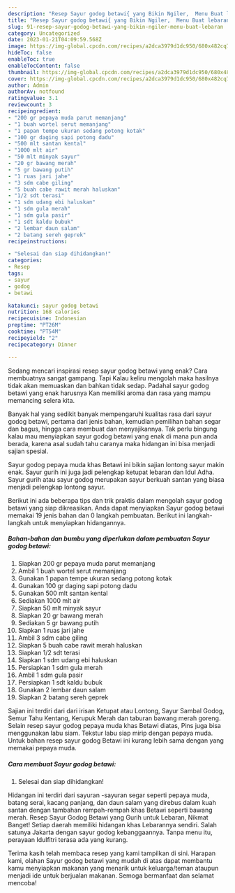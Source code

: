 ```yaml
---
description: "Resep Sayur godog betawi{ yang Bikin Ngiler,  Menu Buat lebaran"
title: "Resep Sayur godog betawi{ yang Bikin Ngiler,  Menu Buat lebaran"
slug: 91-resep-sayur-godog-betawi-yang-bikin-ngiler-menu-buat-lebaran
category: Uncategorized
date: 2023-01-21T04:09:59.568Z
image: https://img-global.cpcdn.com/recipes/a2dca3979d1dc950/680x482cq70/sayur-godog-betawi-foto-resep-utama.jpg
hideToc: false
enableToc: true
enableTocContent: false
thumbnail: https://img-global.cpcdn.com/recipes/a2dca3979d1dc950/680x482cq70/sayur-godog-betawi-foto-resep-utama.jpg
cover: https://img-global.cpcdn.com/recipes/a2dca3979d1dc950/680x482cq70/sayur-godog-betawi-foto-resep-utama.jpg
author: Admin
authorAv: notfound
ratingvalue: 3.1
reviewcount: 3
recipeingredient:
- "200 gr pepaya muda parut memanjang"
- "1 buah wortel serut memanjang"
- "1 papan tempe ukuran sedang potong kotak"
- "100 gr daging sapi potong dadu"
- "500 mlt santan kental"
- "1000 mlt air"
- "50 mlt minyak sayur"
- "20 gr bawang merah"
- "5 gr bawang putih"
- "1 ruas jari jahe"
- "3 sdm cabe giling"
- "5 buah cabe rawit merah haluskan"
- "1/2 sdt terasi"
- "1 sdm udang ebi haluskan"
- "1 sdm gula merah"
- "1 sdm gula pasir"
- "1 sdt kaldu bubuk"
- "2 lembar daun salam"
- "2 batang sereh geprek"
recipeinstructions:

- "Selesai dan siap dihidangkan!"
categories:
- Resep
tags:
- sayur
- godog
- betawi

katakunci: sayur godog betawi 
nutrition: 168 calories
recipecuisine: Indonesian
preptime: "PT26M"
cooktime: "PT54M"
recipeyield: "2"
recipecategory: Dinner

---
```



Sedang mencari inspirasi resep sayur godog betawi yang enak? Cara membuatnya sangat gampang. Tapi Kalau keliru mengolah maka hasilnya tidak akan memuaskan dan bahkan tidak sedap. Padahal sayur godog betawi yang enak harusnya Kan memiliki aroma dan rasa yang mampu memancing selera kita.


Banyak hal yang sedikit banyak mempengaruhi kualitas rasa dari sayur godog betawi, pertama dari jenis bahan, kemudian pemilihan bahan segar dan bagus, hingga cara membuat dan menyajikannya. Tak perlu bingung kalau mau menyiapkan sayur godog betawi yang enak di mana pun anda berada, karena asal sudah tahu caranya maka hidangan ini bisa menjadi sajian spesial.

Sayur godog pepaya muda khas Betawi ini bikin sajian lontong sayur makin enak. Sayur gurih ini juga jadi pelengkap ketupat lebaran dan Idul Adha. Sayur gurih atau sayur godog merupakan sayur berkuah santan yang biasa menjadi pelengkap lontong sayur.


Berikut ini ada beberapa tips dan trik praktis dalam mengolah sayur godog betawi yang siap dikreasikan. Anda dapat menyiapkan Sayur godog betawi memakai 19 jenis bahan dan 0 langkah pembuatan. Berikut ini langkah-langkah untuk menyiapkan hidangannya.

<!--inarticleads1-->

##### Bahan-bahan dan bumbu yang diperlukan dalam pembuatan Sayur godog betawi:

1. Siapkan 200 gr pepaya muda parut memanjang
1. Ambil 1 buah wortel serut memanjang
1. Gunakan 1 papan tempe ukuran sedang potong kotak
1. Gunakan 100 gr daging sapi potong dadu
1. Gunakan 500 mlt santan kental
1. Sediakan 1000 mlt air
1. Siapkan 50 mlt minyak sayur
1. Siapkan 20 gr bawang merah
1. Sediakan 5 gr bawang putih
1. Siapkan 1 ruas jari jahe
1. Ambil 3 sdm cabe giling
1. Siapkan 5 buah cabe rawit merah haluskan
1. Siapkan 1/2 sdt terasi
1. Siapkan 1 sdm udang ebi haluskan
1. Persiapkan 1 sdm gula merah
1. Ambil 1 sdm gula pasir
1. Persiapkan 1 sdt kaldu bubuk
1. Gunakan 2 lembar daun salam
1. Siapkan 2 batang sereh geprek


Sajian ini terdiri dari dari irisan Ketupat atau Lontong, Sayur Sambal Godog, Semur Tahu Kentang, Kerupuk Merah dan taburan bawang merah goreng. Selain resep sayur godog pepaya muda khas Betawi diatas, Pins juga bisa menggunakan labu siam. Tekstur labu siap mirip dengan pepaya muda. Untuk bahan resep sayur godog Betawi ini kurang lebih sama dengan yang memakai pepaya muda. 

<!--inarticleads2-->

##### Cara membuat Sayur godog betawi:


1. Selesai dan siap dihidangkan!

Hidangan ini terdiri dari sayuran -sayuran segar seperti pepaya muda, batang serai, kacang panjang, dan daun salam yang direbus dalam kuah santan dengan tambahan rempah-rempah khas Betawi seperti bawang merah. Resep Sayur Godog Betawi yang Gurih untuk Lebaran, Nikmat Banget! Setiap daerah memiliki hidangan khas Lebarannya sendiri. Salah satunya Jakarta dengan sayur godog kebanggaannya. Tanpa menu itu, perayaan Idulfitri terasa ada yang kurang. 

Terima kasih telah membaca resep yang kami tampilkan di sini. Harapan kami, olahan Sayur godog betawi yang mudah di atas dapat membantu kamu menyiapkan makanan yang menarik untuk keluarga/teman ataupun menjadi ide untuk berjualan makanan. Semoga bermanfaat dan selamat mencoba!
